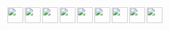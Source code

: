 <img src="https://img.shields.io/badge/-Facebook-black.svg?style=for-the-badge&logo=facebook&color=555&logoColor=1877F2" height="35"/>

<img src="https://img.shields.io/badge/-Twitter-1DA1F2.svg?style=for-the-badge&logo=Twitter&color=555&logoColor=1877F2" height="35"/>

<img src="https://img.shields.io/badge/-Instagram-black.svg?style=for-the-badge&logo=Instagram&color=555&logoColor=E4405F" height="35"/>

<img src="https://img.shields.io/badge/-LinkedIn-black.svg?style=for-the-badge&logo=LinkedIn&color=555&logoColor=0A66C2" height="35"/>

<img src="https://img.shields.io/badge/-Youtube-black.svg?style=for-the-badge&logo=Youtube&color=555&logoColor=FF0000" height="35"/>

<img src="https://img.shields.io/badge/-Facebook-black.svg?style=for-the-badge&logo=facebook&color=555&logoColor=1877F2" height="35"/>

<img src="https://img.shields.io/badge/-Facebook-black.svg?style=for-the-badge&logo=facebook&color=555&logoColor=1877F2" height="35"/>

<img src="https://img.shields.io/badge/-Facebook-black.svg?style=for-the-badge&logo=facebook&color=555&logoColor=1877F2" height="35"/>

<img src="https://img.shields.io/badge/-Facebook-black.svg?style=for-the-badge&logo=facebook&color=555&logoColor=1877F2" height="35"/>
